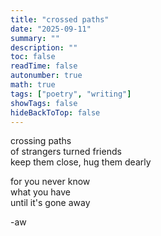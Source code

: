 ```yaml
---
title: "crossed paths"
date: "2025-09-11"
summary: ""
description: ""
toc: false
readTime: false
autonumber: true
math: true
tags: ["poetry", "writing"]
showTags: false
hideBackToTop: false
---
```


crossing paths  
of strangers turned friends  
keep them close, hug them dearly  
  
for you never know  
what you have  
until it's gone away  


-aw